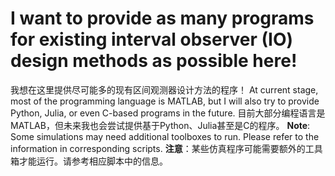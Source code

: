 # I want to provide as many programs for existing interval observer (IO) design methods as possible here!
我想在这里提供尽可能多的现有区间观测器设计方法的程序！
At current stage, most of the programming language is MATLAB, but I will also try to provide Python, Julia, or even C-based programs in the future.
目前大部分编程语言是MATLAB，但未来我也会尝试提供基于Python、Julia甚至是C的程序。
**Note**: Some simulations may need additional toolboxes to run. Please refer to the information in corresponding scripts.
**注意**：某些仿真程序可能需要额外的工具箱才能运行。请参考相应脚本中的信息。
